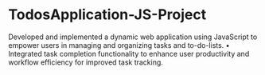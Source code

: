 # TodosApplication-JS-Project 
Developed and implemented a dynamic web application using JavaScript to empower users in managing 
and organizing tasks and to-do-lists. 
• Integrated task completion functionality to enhance user productivity and workflow efficiency for improved 
task tracking.
